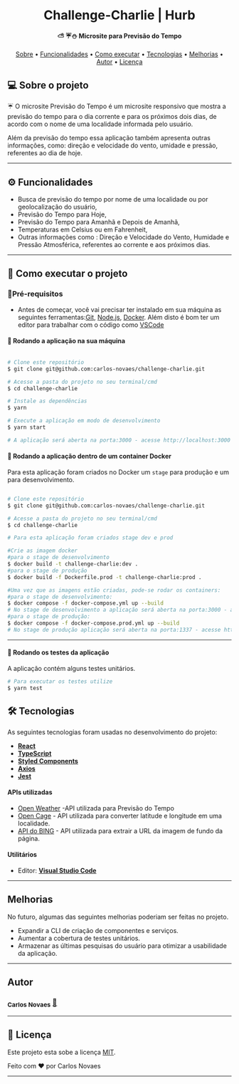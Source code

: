 <h1 align="center">
   Challenge-Charlie | Hurb
</h1>

<h4 align="center"> 
	 ⛅ ☔⛄ Microsite para Previsão do Tempo
</h4>

<p align="center">
 <a href="#-sobre-o-projeto">Sobre</a> •
 <a href="#-funcionalidades">Funcionalidades</a> • 
 <a href="#-como-executar-o-projeto">Como executar</a> • 
 <a href="#-tecnologias">Tecnologias</a> • 
 <a href="#-melhorias">Melhorias</a> • 
 <a href="#-autor">Autor</a> • 
 <a href="#user-content--licença">Licença</a>
</p>

## 💻 Sobre o projeto

☔ O microsite Previsão do Tempo é um microsite responsivo que mostra a previsão do tempo para o dia corrente e para os próximos dois dias, de acordo com o nome de uma localidade informada pelo usuário.

Além da previsão do tempo essa aplicação também apresenta outras informações, como: direção e velocidade do vento, umidade e pressão, referentes ao dia de hoje.

---

## ⚙️ Funcionalidades

- Busca de previsão do tempo por nome de uma localidade ou por geolocalização do usuário,
- Previsão do Tempo para Hoje,
- Previsão do Tempo para Amanhã e Depois de Amanhã,
- Temperaturas em Celsius ou em Fahrenheit,
- Outras informações como : Direção e Velocidade do Vento, Humidade e Pressão Atmosférica, referentes ao corrente e aos próximos dias.

---

## 🚀 Como executar o projeto

### 🎏Pré-requisitos

- Antes de começar, você vai precisar ter instalado em sua máquina as seguintes ferramentas:[Git](https://git-scm.com), [Node.js](https://nodejs.org/en/), [Docker](https://www.docker.com/). Além disto é bom ter um editor para trabalhar com o código como [VSCode](https://code.visualstudio.com/)

#### 🧭 Rodando a aplicação na sua máquina

```bash

# Clone este repositório
$ git clone git@github.com:carlos-novaes/challenge-charlie.git

# Acesse a pasta do projeto no seu terminal/cmd
$ cd challenge-charlie

# Instale as dependências
$ yarn

# Execute a aplicação em modo de desenvolvimento
$ yarn start

# A aplicação será aberta na porta:3000 - acesse http://localhost:3000


```

#### 🧭 Rodando a aplicação dentro de um container Docker

Para esta aplicação foram criados no Docker um `stage` para produção e um para desenvolvimento.

```bash

# Clone este repositório
$ git clone git@github.com:carlos-novaes/challenge-charlie.git

# Acesse a pasta do projeto no seu terminal/cmd
$ cd challenge-charlie

# Para esta aplicação foram criados stage dev e prod

#Crie as imagem docker
#para o stage de desenvolvimento
$ docker build -t challenge-charlie:dev .
#para o stage de produção
$ docker build -f Dockerfile.prod -t challenge-charlie:prod .

#Uma vez que as imagens estão criadas, pode-se rodar os containers:
#para o stage de desenvolvimento:
$ docker compose -f docker-compose.yml up --build
# No stage de desenvolvimento a aplicação será aberta na porta:3000 - acesse http://localhost:3000
#para o stage de produção:
$ docker compose -f docker-compose.prod.yml up --build
# No stage de produção aplicação será aberta na porta:1337 - acesse http://localhost:1337

```

---

#### 🧭 Rodando os testes da aplicação

A aplicação contém alguns testes unitários.

```bash
# Para executar os testes utilize
$ yarn test
```

## 🛠 Tecnologias

As seguintes tecnologias foram usadas no desenvolvimento do projeto:

- **[React](https://reactjs.org/)**
- **[TypeScript](https://www.typescriptlang.org/)**
- **[Styled Components](https://styled-components.com/)**
- **[Axios](https://axios-http.com/docs/intro)**
- **[Jest](https://jestjs.io/pt-BR/)**

#### APIs utilizadas

- [Open Weather](http://api.openweathermap.org) -API utilizada para Previsão do Tempo
- [Open Cage](https://api.opencagedata.com) - API utilizada para converter latitude e longitude em uma localidade.
- [API do BING](https://www.bing.com/HPImageArchive.aspx?format=js&idx=0&n=1&mkt=pt-BR) - API utilizada para extrair a URL da imagem de fundo da página.

#### **Utilitários**

- Editor: **[Visual Studio Code](https://code.visualstudio.com/)**

---

## Melhorias

No futuro, algumas das seguintes melhorias poderiam ser feitas no projeto.

- Expandir a CLI de criação de componentes e serviços.
- Aumentar a cobertura de testes unitários.
- Armazenar as últimas pesquisas do usuário para otimizar a usabilidade da aplicação.

---

## Autor

### <sub><b>Carlos Novaes</b></sub></a> <a href="https://github.com/carlos-novaes" title="Git Hub">🚀</a>

---

## 📝 Licença

Este projeto esta sobe a licença [MIT](./LICENSE).

Feito com ❤️ por Carlos Novaes

---
